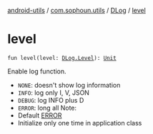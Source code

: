 [android-utils](../../index.md) / [com.sophoun.utils](../index.md) / [DLog](index.md) / [level](./level.md)

# level

`fun level(level: `[`DLog.Level`](-level/index.md)`): `[`Unit`](https://kotlinlang.org/api/latest/jvm/stdlib/kotlin/-unit/index.html)

Enable log function.

* `NONE`: doesn't show log information
* `INFO`: log only I, V, JSON
* `DEBUG`: log INFO plus D
* `ERROR`: long all
Note:
* Default [ERROR](-level/-e-r-r-o-r.md)
* Initialize only one time in application class

